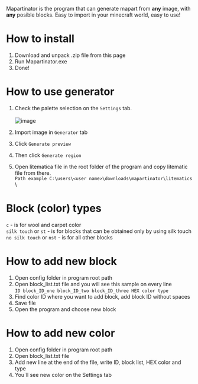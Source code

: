 Mapartinator is the program that can generate mapart from **any** image, with **any** posible blocks. Easy to import in your minecraft world, easy to use!

# How to install

1. Download and unpack .zip file from this page
2. Run Mapartinator.exe
3. Done!
# How to use generator

1. Check the palette selection on the `Settings` tab. \
\
   ![image](https://github.com/Gaz1zPr0g/mapartinator/assets/81079946/a8309d94-e9fc-4087-8af5-c16b071f7796)


2. Import image in `Generator` tab
3. Click `Generate preview`
4. Then click `Generate region`
5. Open litematica file in the root folder of the program and copy litematic file from there. \
   `Path example C:\users\<user name>\downloads\mapartinator\litematics`
\
# Block (color) types
`c` - is for wool and carpet color \
`silk touch` or `st` - is for blocks that can be obtained only by using silk touch \
`no silk touch` or `nst` - is for all other blocks 

# How to add new block
1. Open config folder in program root path
2. Open block_list.txt file and you will see this sample on every line \
   `ID block_ID_one block_ID_two block_ID_three HEX color type`
3. Find color ID where you want to add block, add block ID without spaces
4. Save file
5. Open the program and choose new block

# How to add new color
1. Open config folder in program root path
2. Open block_list.txt file
3. Add new line at the end of the file, write ID, block list, HEX color and type
4. You`ll see new color on the Settings tab
